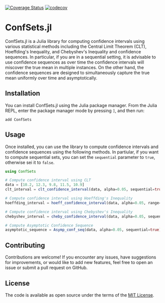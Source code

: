 [![Coverage Status](https://app.travis-ci.com/bergio13/ConfSets.jl.svg?branch=main)](https://app.travis-ci.com/bergio13/ConfSets.jl.svg?branch=main)
[![codecov](https://codecov.io/gh/bergio13/ConfSets.jl/graph/badge.svg?token=2WDDX6XTIH)](https://codecov.io/gh/bergio13/ConfSets.jl)

# ConfSets.jl

ConfSets.jl is a Julia library for computing confidence intervals using various statistical methods including the Central Limit Theorem (CLT), Hoeffding's Inequality, and Chebyshev's Inequality and confidence sequences. In particular, if you are in a sequential setting, it is advisable to use confidence sequences as over time the confidence intervals will miscover the true mean in multiple instances. On the other hand, the confidence sequences are designed to simultaneously capture the true mean uniformly over time and asymptotically.

## Installation

You can install ConfSets.jl using the Julia package manager. From the Julia REPL, enter the package manager mode by pressing `]`, and then run:

```
add ConfSets
```

## Usage

Once installed, you can use the library to compute confidence intervals and confidence sequences using the following methods. In partiular, if you want to compute sequential sets, you can set the `sequential` parameter to `true`, otherwise sei it to `false`.

```julia
using ConfSets

# Compute confidence interval using CLT
data = [10.2, 12.3, 9.8, 11.5, 10.9]
clt_interval = clt_confidence_interval(data, alpha=0.05, sequential=true)

# Compute confidence interval using Hoeffding's Inequality
hoeffding_interval = hoeff_confidence_interval(data, alpha=0.05, range=3, sequential=false) # range is the range of the data (e.g. 10-13, range=3)

# Compute confidence interval using Chebyshev's Inequality
chebyshev_interval = cheby_confidence_interval(data, alpha=0.05, sequential=true)

# Compute Asymptotic Confidence Sequence
asymptotic_sequence = Asymp_conf_seq(data, alpha=0.05, sequential=true)
```

## Contributing

Contributions are welcome! If you encounter any issues, have suggestions for improvements, or would like to add new features, feel free to open an issue or submit a pull request on GitHub.

## License

The code is available as open source under the terms of the [MIT License](https://opensource.org/licenses/MIT).
